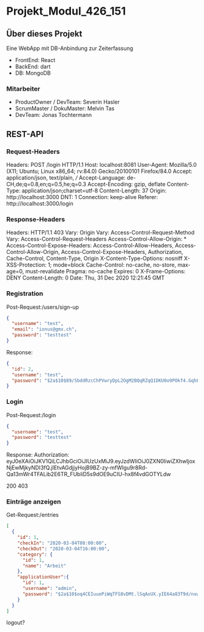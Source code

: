 # Projekt_Modul_426_151

## Über dieses Projekt

Eine WebApp mit DB-Anbindung zur Zeiterfassung

* FrontEnd: React
* BackEnd: dart
* DB: MongoDB

### Mitarbeiter

* ProductOwner / DevTeam: Severin Hasler
* ScrumMaster / DokuMaster: Melvin Tas
* DevTeam: Jonas Tochtermann

## REST-API

### Request-Headers

Headers:
POST /login HTTP/1.1
Host: localhost:8081
User-Agent: Mozilla/5.0 (X11; Ubuntu; Linux x86_64; rv:84.0) Gecko/20100101 Firefox/84.0
Accept: application/json, text/plain, */*
Accept-Language: de-CH,de;q=0.8,en;q=0.5,he;q=0.3
Accept-Encoding: gzip, deflate
Content-Type: application/json;charset=utf-8
Content-Length: 37
Origin: http://localhost:3000
DNT: 1
Connection: keep-alive
Referer: http://localhost:3000/login

### Response-Headers

Headers:
HTTP/1.1 403
Vary: Origin
Vary: Access-Control-Request-Method
Vary: Access-Control-Request-Headers
Access-Control-Allow-Origin: *
Access-Control-Expose-Headers: Access-Control-Allow-Headers, Access-Control-Allow-Origin, Access-Control-Expose-Headers, Authorization, Cache-Control, Content-Type, Origin
X-Content-Type-Options: nosniff
X-XSS-Protection: 1; mode=block
Cache-Control: no-cache, no-store, max-age=0, must-revalidate
Pragma: no-cache
Expires: 0
X-Frame-Options: DENY
Content-Length: 0
Date: Thu, 31 Dec 2020 12:21:45 GMT

### Registration

Post-Request:/users/sign-up

```json
{
  "username": "test",
  "email": "ionus@gmx.ch",
  "password": "testtest"
}
```

Response:

```json
{
  "id": 2,
  "username": "test",
  "password": "$2a$10$89/SbddRzcChPVwryDpL2OgM2BQqRZqQ1DKU0o9POkf4.GqhLBye."
}
```

### Login

Post-Request:/login

```json
{
  "username": "test",
  "password": "testtest"
}
```

Response:
Authorization: eyJ0eXAiOiJKV1QiLCJhbGciOiJIUzUxMiJ9.eyJzdWIiOiJ0ZXN0IiwiZXhwIjoxNjEwMjkyNDI3fQ.jIEtvAGdjjyHojB9BZ-zy-mfWIgu9r8Rd-Qa13mWr4TFALib2E6TR_FUbliD5s9dOE9uCIU-hx8f4vdGOTYLdw

200
403

### Einträge anzeigen

Get-Request:/entries

```json
[
  {
    "id": 1,
    "checkIn": "2020-03-04T08:00:00",
    "checkOut": "2020-03-04T16:00:00",
    "category": {
      "id": 1,
      "name": "Arbeit"
    },
    "applicationUser":{
      "id": 1,
      "username": "admin",
      "password": "$2a$10$oq4CEIuuePiWqTFS8vDMt.lSqAxUX.yIE64a83T9d/nxwNINy2hyO"
    }
  }
]
```

logout?
